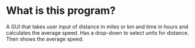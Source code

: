 # What is this program?

A GUI that takes user input of distance in 
miles or km and time in hours and 
calculates the average speed. Has a drop-down
to select units for distance. Then shows
the average speed.